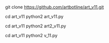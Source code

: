 
git clone https://github.com/artbotline/art_v11.git

cd art_v11
python2 art_v11.py

cd art_v11
python2 art2_v11.py

cd art_v11
python2 v_11.py
